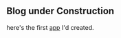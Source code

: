 ## Blog under Construction

here's the first [ app](https://wyquek71.shinyapps.io/shinyappassignment/) I'd created.
